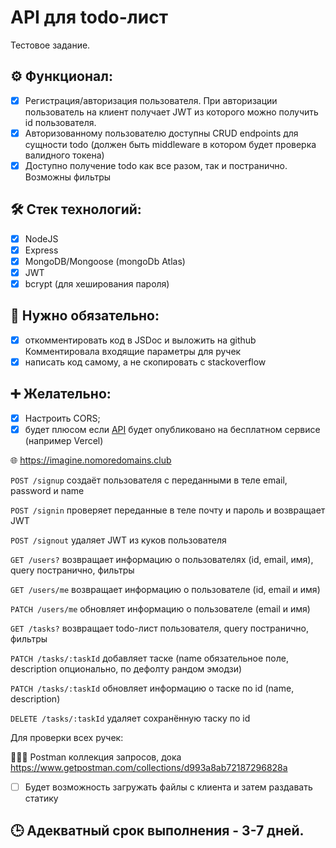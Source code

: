 # API для todo-лист
Тестовое задание.
## ⚙️ Функционал:
- [x] Регистрация/авторизация пользователя. При авторизации пользователь на клиент получает JWT из которого можно получить id пользователя.
- [x] Авторизованному пользователю доступны CRUD endpoints для сущности todo (должен быть middleware в котором будет проверка валидного токена)
- [x] Доступно получение todo как все разом, так и постранично. Возможны фильтры

## 🛠 Стек технологий:
- [x] NodeJS
- [x] Express
- [x] MongoDB/Mongoose (mongoDb Atlas)
- [x] JWT
- [x] bcrypt (для хеширования пароля)

## 💯 Нужно обязательно:
- [x] откомментировать код в JSDoc и выложить на github
Комментировала входящие параметры для ручек
- [x] написать код самому, а не скопировать с stackoverflow

## ➕ Желательно:
- [x] Настроить CORS;
- [x] будет плюсом если [API](https://imagine.nomoredomains.club) будет опубликовано на бесплатном сервисе (например Vercel)

🌐 https://imagine.nomoredomains.club

`POST /signup` создаёт пользователя с переданными в теле email, password и name

`POST /signin` проверяет переданные в теле почту и пароль и возвращает JWT

`POST /signout` удаляет JWT из куков пользователя

`GET /users?` возвращает информацию о пользователях (id, email, имя), query постранично, фильтры

`GET /users/me` возвращает информацию о пользователе (id, email и имя)

`PATCH /users/me` обновляет информацию о пользователе (email и имя) 

`GET /tasks?` возвращает todo-лист пользователя, query постранично, фильтры 

`PATCH /tasks/:taskId` добавляет таске (name обязательное поле, description опционально, по дефолту рандом эмодзи)

`PATCH /tasks/:taskId` обновляет информацию о таске по id (name, description)

`DELETE /tasks/:taskId` удаляет сохранённую таску по id

Для проверки всех ручек:

🧑🏻‍🚀 Postman коллекция запросов, дока https://www.getpostman.com/collections/d993a8ab72187296828a 

- [ ] Будет возможность загружать файлы с клиента и затем раздавать статику

## 🕒 Адекватный срок выполнения - 3-7 дней.
